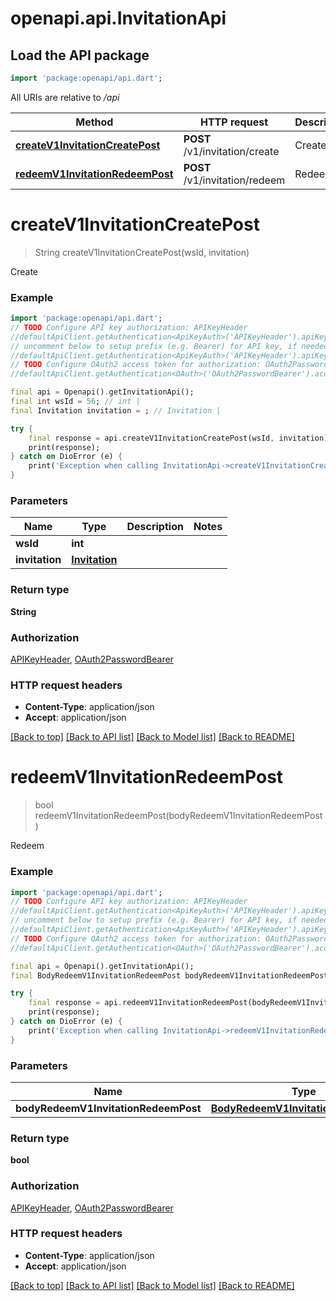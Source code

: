 # openapi.api.InvitationApi

## Load the API package
```dart
import 'package:openapi/api.dart';
```

All URIs are relative to */api*

Method | HTTP request | Description
------------- | ------------- | -------------
[**createV1InvitationCreatePost**](InvitationApi.md#createv1invitationcreatepost) | **POST** /v1/invitation/create | Create
[**redeemV1InvitationRedeemPost**](InvitationApi.md#redeemv1invitationredeempost) | **POST** /v1/invitation/redeem | Redeem


# **createV1InvitationCreatePost**
> String createV1InvitationCreatePost(wsId, invitation)

Create

### Example
```dart
import 'package:openapi/api.dart';
// TODO Configure API key authorization: APIKeyHeader
//defaultApiClient.getAuthentication<ApiKeyAuth>('APIKeyHeader').apiKey = 'YOUR_API_KEY';
// uncomment below to setup prefix (e.g. Bearer) for API key, if needed
//defaultApiClient.getAuthentication<ApiKeyAuth>('APIKeyHeader').apiKeyPrefix = 'Bearer';
// TODO Configure OAuth2 access token for authorization: OAuth2PasswordBearer
//defaultApiClient.getAuthentication<OAuth>('OAuth2PasswordBearer').accessToken = 'YOUR_ACCESS_TOKEN';

final api = Openapi().getInvitationApi();
final int wsId = 56; // int | 
final Invitation invitation = ; // Invitation | 

try {
    final response = api.createV1InvitationCreatePost(wsId, invitation);
    print(response);
} catch on DioError (e) {
    print('Exception when calling InvitationApi->createV1InvitationCreatePost: $e\n');
}
```

### Parameters

Name | Type | Description  | Notes
------------- | ------------- | ------------- | -------------
 **wsId** | **int**|  | 
 **invitation** | [**Invitation**](Invitation.md)|  | 

### Return type

**String**

### Authorization

[APIKeyHeader](../README.md#APIKeyHeader), [OAuth2PasswordBearer](../README.md#OAuth2PasswordBearer)

### HTTP request headers

 - **Content-Type**: application/json
 - **Accept**: application/json

[[Back to top]](#) [[Back to API list]](../README.md#documentation-for-api-endpoints) [[Back to Model list]](../README.md#documentation-for-models) [[Back to README]](../README.md)

# **redeemV1InvitationRedeemPost**
> bool redeemV1InvitationRedeemPost(bodyRedeemV1InvitationRedeemPost)

Redeem

### Example
```dart
import 'package:openapi/api.dart';
// TODO Configure API key authorization: APIKeyHeader
//defaultApiClient.getAuthentication<ApiKeyAuth>('APIKeyHeader').apiKey = 'YOUR_API_KEY';
// uncomment below to setup prefix (e.g. Bearer) for API key, if needed
//defaultApiClient.getAuthentication<ApiKeyAuth>('APIKeyHeader').apiKeyPrefix = 'Bearer';
// TODO Configure OAuth2 access token for authorization: OAuth2PasswordBearer
//defaultApiClient.getAuthentication<OAuth>('OAuth2PasswordBearer').accessToken = 'YOUR_ACCESS_TOKEN';

final api = Openapi().getInvitationApi();
final BodyRedeemV1InvitationRedeemPost bodyRedeemV1InvitationRedeemPost = ; // BodyRedeemV1InvitationRedeemPost | 

try {
    final response = api.redeemV1InvitationRedeemPost(bodyRedeemV1InvitationRedeemPost);
    print(response);
} catch on DioError (e) {
    print('Exception when calling InvitationApi->redeemV1InvitationRedeemPost: $e\n');
}
```

### Parameters

Name | Type | Description  | Notes
------------- | ------------- | ------------- | -------------
 **bodyRedeemV1InvitationRedeemPost** | [**BodyRedeemV1InvitationRedeemPost**](BodyRedeemV1InvitationRedeemPost.md)|  | 

### Return type

**bool**

### Authorization

[APIKeyHeader](../README.md#APIKeyHeader), [OAuth2PasswordBearer](../README.md#OAuth2PasswordBearer)

### HTTP request headers

 - **Content-Type**: application/json
 - **Accept**: application/json

[[Back to top]](#) [[Back to API list]](../README.md#documentation-for-api-endpoints) [[Back to Model list]](../README.md#documentation-for-models) [[Back to README]](../README.md)

